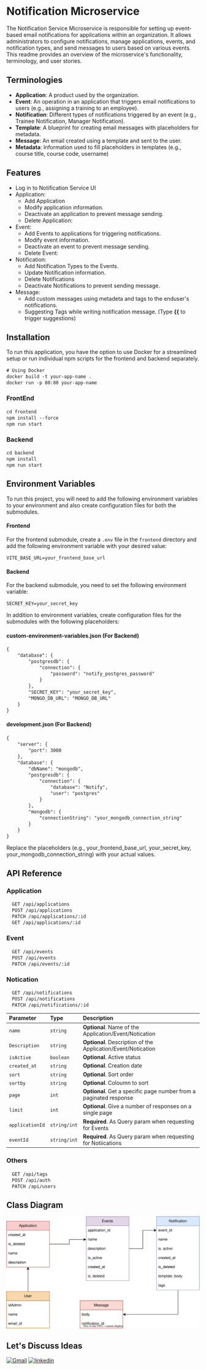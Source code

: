 
# Notification Microservice

The Notification Service Microservice is responsible for setting up event-based email notifications for applications within an organization. It allows administrators to configure notifications, manage applications, events, and notification types, and send messages to users based on various events. This readme provides an overview of the microservice's functionality, terminology, and user stories.

## Terminologies
- **Application**: A product used by the organization.
- **Event**: An operation in an application that triggers email notifications to users (e.g., assigning a training to an employee).
- **Notification**: Different types of notifications triggered by an event (e.g., Trainee Notification, Manager Notification).
- **Template**: A blueprint for creating email messages with placeholders for metadata.
- **Message**: An email created using a template and sent to the user.
- **Metadata**: Information used to fill placeholders in templates (e.g., course title, course code, username)



## Features

- Log in to Notification Service UI
- Application:
    - Add Application
    - Modify application information.
    - Deactivate an application to prevent message sending.
    - Delete Application:
- Event:
    - Add Events to applications for triggering notifications.
    - Modify event information.
    - Deactivate an event to prevent message sending.
    - Delete Event:
- Notification:
    - Add Notification Types to the Events.
    - Update Notification information.
    - Delete Notifications
    - Deactivate Notifications to prevent sending message.
- Message:
    - Add custom messages using metadeta and tags to the enduser's notifications.
    - Suggesting Tags while writing notification message. (Type **{{** to trigger suggestions)

## Installation

To run this application, you have the option to use Docker for a streamlined setup or run individual npm scripts for the frontend and backend separately.

```shell
# Using Docker
docker build -t your-app-name .
docker run -p 80:80 your-app-name
```

### FrontEnd
    cd frontend
    npm install --force
    npm run start
    
### Backend
    cd backend
    npm install
    npm run start


## Environment Variables

To run this project, you will need to add the following environment variables to your environment and also create configuration files for both the submodules.

#### Frontend

For the frontend submodule, create a `.env` file in the `frontend` directory and add the following environment variable with your desired value:

```plaintext
VITE_BASE_URL=your_frontend_base_url
```
#### Backend
For the backend submodule, you need to set the following environment variable:
```plaintext
SECRET_KEY=your_secret_key
```

In addition to environment variables, create configuration files for the submodules with the following placeholders:

#### custom-environment-variables.json (For Backend)

    {
        "database": {
            "postgresdb": {
                "connection": {
                    "password": "notify_postgres_password"
                }
            },
            "SECRET_KEY": "your_secret_key",
            "MONGO_DB_URL": "MONGO_DB_URL"
        }
    }

#### development.json (For Backend)

    {
        "server": {
            "port": 3000
        },
        "database": {
            "dbName": "mongodb",
            "postgresdb": {
                "connection": {
                    "database": "Notify",
                    "user": "postgres"
                }
            },
            "mongodb": {
                "connectionString": "your_mongodb_connection_string"
            }
        }
    }

Replace the placeholders (e.g., your_frontend_base_url, your_secret_key, your_mongodb_connection_string) with your actual values.





## API Reference


### Application
```plaintext
  GET /api/applications
  POST /api/applications
  PATCH /api/applications/:id
  GET /api/applications/:id
```
### Event
```plaintext
  GET /api/events
  POST /api/events
  PATCH /api/events/:id
```
### Notication
```plaintext
  GET /api/notifications
  POST /api/notifications
  PATCH /api/notifications/:id
```

| Parameter | Type     | Description                |
| :-------- | :------- | :------------------------- |
| `name` | `string` | **Optional**. Name of the Application/Event/Notication |
| `Description` | `string` | **Optional**. Description of the Application/Event/Notication |
| `isActive` | `boolean` | **Optional**.  Active status |
| `created_at` | `string` | **Optional**. Creation date |
| `sort` | `string` | **Optional**. Sort order |
| `sortby` | `string` | **Optional**. Coloumn to sort|
| `page` | `int` | **Optional**. Get a specific page number from a paginated response |
| `limit` | `int` | **Optional**. Give a number of responses on a single page |
| `applicationId` | `string/int` | **Required**. As Query param when requesting for Events |
| `eventId` | `string/int` | **Required**. As Query param when requesting for Notiications |

### Others
```plaintext
  GET /api/tags
  POST /api/auth
  PATCH /api/users
```


## Class Diagram
![Class Diagram](classdiagram.svg)



## Let's Discuss Ideas
[![Gmail](https://img.shields.io/badge/Gmail-D14836?style=for-the-badge&logo=gmail&logoColor=white)](mailto:hassannaeem53@gmail.com)
[![linkedin](https://img.shields.io/badge/linkedin-0A66C2?style=for-the-badge&logo=linkedin&logoColor=white)](https://www.linkedin.com/) 



